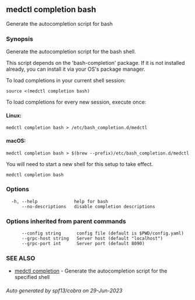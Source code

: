 ## medctl completion bash

Generate the autocompletion script for bash

### Synopsis

Generate the autocompletion script for the bash shell.

This script depends on the 'bash-completion' package.
If it is not installed already, you can install it via your OS's package manager.

To load completions in your current shell session:

	source <(medctl completion bash)

To load completions for every new session, execute once:

#### Linux:

	medctl completion bash > /etc/bash_completion.d/medctl

#### macOS:

	medctl completion bash > $(brew --prefix)/etc/bash_completion.d/medctl

You will need to start a new shell for this setup to take effect.


```
medctl completion bash
```

### Options

```
  -h, --help              help for bash
      --no-descriptions   disable completion descriptions
```

### Options inherited from parent commands

```
      --config string      config file (default is $PWD/config.yaml)
      --grpc-host string   Server host (default "localhost")
      --grpc-port int      Server port (default 8090)
```

### SEE ALSO

* [medctl completion](medctl_completion.md)	 - Generate the autocompletion script for the specified shell

###### Auto generated by spf13/cobra on 29-Jun-2023

